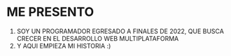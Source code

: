 # ME PRESENTO
1. SOY UN PROGRAMADOR EGRESADO A FINALES DE 2022, QUE BUSCA CRECER EN EL DESARROLLO WEB MULTIPLATAFORMA 
2. Y AQUI EMPIEZA MI HISTORIA :)
